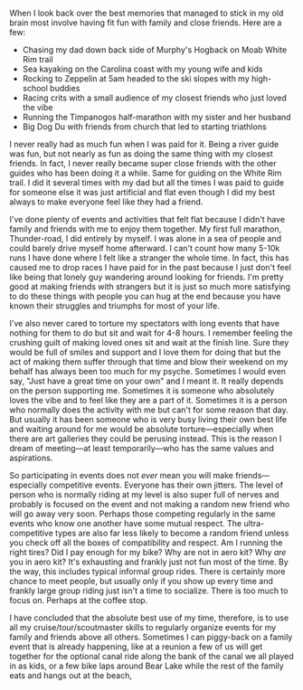 When I look back over the best memories that managed to stick in my old brain most involve having fit fun with  family and close friends. Here are a few:

- Chasing my dad down back side of Murphy's Hogback on Moab White Rim trail
- Sea kayaking on the Carolina coast with my young wife and kids
- Rocking to Zeppelin at 5am headed to the ski slopes with my high-school buddies
- Racing crits with a small audience of my closest friends who just loved the vibe
- Running the Timpanogos half-marathon with my sister and her husband
- Big Dog Du with friends from church that led to starting triathlons

I never really had as much fun when I was paid for it. Being a river guide was fun, but not nearly as fun as doing the same thing with my closest friends. In fact, I never really became super close friends with the other guides who has been doing it a while. Same for guiding on the White Rim trail. I did it several times with my dad but all the times I was paid to guide for someone else it was just artificial and flat even though I did my best always to make everyone feel like they had a friend.

I've done plenty of events and activities that felt flat because I didn't have family and friends with me to enjoy them together. My first full marathon, Thunder-road, I did entirely by myself. I was alone in a sea of people and could barely drive myself home afterward. I can't count how many 5-10k runs I have done where I felt like a stranger the whole time. In fact, this has caused me to drop races I have paid for in the past because I just don't feel like being that lonely guy wandering around looking for friends. I'm pretty good at making friends with strangers but it is just so much more satisfying to do these things with people you can hug at the end because you have known their struggles and triumphs for most of your life.

I've also never cared to torture my spectators with long events that have nothing for them to do but sit and wait for 4-8 hours. I remember feeling the crushing guilt of making loved ones sit and wait at the finish line. Sure they would be full of smiles and support and I love them for doing that but the act of making them suffer through that time and blow their weekend on my behalf has always been too much for my psyche. Sometimes I would even say, "Just have a great time on your own" and I meant it. It really depends on the person supporting me. Sometimes it is someone who absolutely loves the vibe and to feel like they are a part of it. Sometimes it is a person who normally does the activity with me but can't for some reason that day. But usually it has been someone who is very busy living their own best life and waiting around for me would be absolute torture—especially when there are art galleries they could be perusing instead. This is the reason I dream of meeting—at least temporarily—who has the same values and aspirations.

So participating in events does not *ever* mean you will make friends—especially competitive events. Everyone has their own jitters. The level of person who is normally riding at my level is also super full of nerves and probably is focused on the event and not making a random new friend who will go away very soon. Perhaps those competing regularly in the same events who know one another have some mutual respect. The ultra-competitive types are also far less likely to become a random friend unless you check off all the boxes of compatibility and respect. Am I running the right tires? Did I pay enough for my bike? Why are not in aero kit? Why *are* you in aero kit? It's exhausting and frankly just not fun most of the time. By the way, this includes typical informal group rides. There is certainly more chance to meet people, but usually only if you show up every time and frankly large group riding just isn't a time to socialize. There is too much to focus on. Perhaps at the coffee stop.

I have concluded that the absolute best use of my time, therefore, is to use all my cruise/tour/scoutmaster skills to regularly organize events for my family and friends above all others. Sometimes I can piggy-back on a family event that is already happening, like at a reunion a few of us will get together for the optional canal ride along the bank of the canal we all played in as kids, or a few bike laps around Bear Lake while the rest of the family eats and hangs out at the beach,